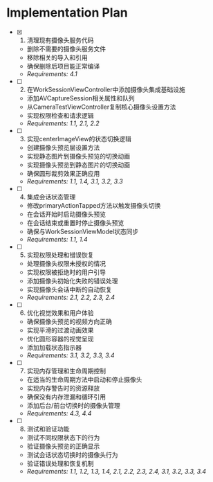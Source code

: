 # Implementation Plan

- [x] 1. 清理现有摄像头服务代码
  - 删除不需要的摄像头服务文件
  - 移除相关的导入和引用
  - 确保删除后项目能正常编译
  - _Requirements: 4.1_

- [ ] 2. 在WorkSessionViewController中添加摄像头集成基础设施
  - 添加AVCaptureSession相关属性和队列
  - 从CameraTestViewController复制核心摄像头设置方法
  - 实现权限检查和请求逻辑
  - _Requirements: 1.1, 2.1, 2.2_

- [ ] 3. 实现centerImageView的状态切换逻辑
  - 创建摄像头预览层设置方法
  - 实现静态图片到摄像头预览的切换动画
  - 实现摄像头预览到静态图片的切换动画
  - 确保圆形裁剪效果正确应用
  - _Requirements: 1.1, 1.4, 3.1, 3.2, 3.3_

- [ ] 4. 集成会话状态管理
  - 修改primaryActionTapped方法以触发摄像头切换
  - 在会话开始时启动摄像头预览
  - 在会话结束或重置时停止摄像头预览
  - 确保与WorkSessionViewModel状态同步
  - _Requirements: 1.1, 1.4_

- [ ] 5. 实现权限处理和错误恢复
  - 处理摄像头权限未授权的情况
  - 实现权限被拒绝时的用户引导
  - 添加摄像头初始化失败的错误处理
  - 实现摄像头会话中断的自动恢复
  - _Requirements: 2.1, 2.2, 2.3, 2.4_

- [ ] 6. 优化视觉效果和用户体验
  - 确保摄像头预览的视频方向正确
  - 实现平滑的过渡动画效果
  - 优化圆形容器的视觉呈现
  - 添加加载状态指示器
  - _Requirements: 3.1, 3.2, 3.3, 3.4_

- [ ] 7. 实现内存管理和生命周期控制
  - 在适当的生命周期方法中启动和停止摄像头
  - 实现内存警告时的资源释放
  - 确保没有内存泄漏和循环引用
  - 添加后台/前台切换时的摄像头管理
  - _Requirements: 4.3, 4.4_

- [ ] 8. 测试和验证功能
  - 测试不同权限状态下的行为
  - 验证摄像头预览的正确显示
  - 测试会话状态切换时的摄像头行为
  - 验证错误处理和恢复机制
  - _Requirements: 1.1, 1.2, 1.3, 1.4, 2.1, 2.2, 2.3, 2.4, 3.1, 3.2, 3.3, 3.4_